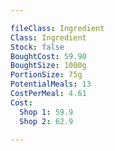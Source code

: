 ```yaml
---

fileClass: Ingredient
Class: Ingredient
Stock: false
BoughtCost: 59.90
BoughtSize: 1000g
PortionSize: 75g
PotentialMeals: 13
CostPerMeal: 4.61
Cost:
  Shop 1: 59.9
  Shop 2: 62.9

---
```

